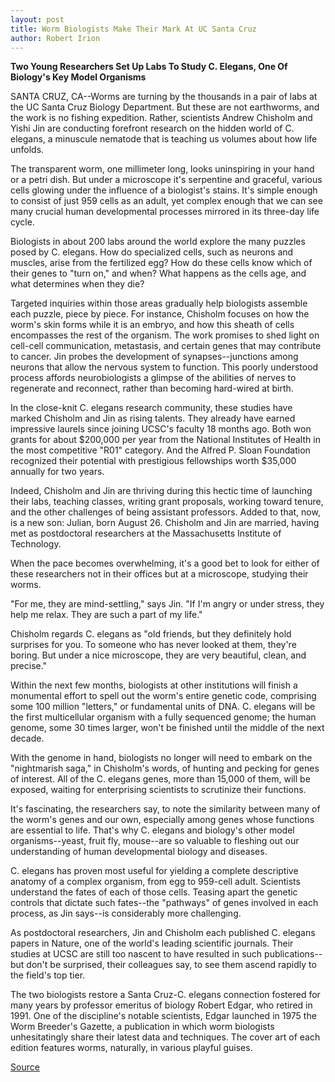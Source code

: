 ```yaml
---
layout: post
title: Worm Biologists Make Their Mark At UC Santa Cruz
author: Robert Irion
---
```


**Two Young Researchers Set Up Labs To Study C. Elegans, One Of Biology's Key Model Organisms**

SANTA CRUZ, CA--Worms are turning by the thousands in a pair of  labs at the UC Santa Cruz Biology Department. But these are not  earthworms, and the work is no fishing expedition. Rather,  scientists Andrew Chisholm and Yishi Jin are conducting forefront  research on the hidden world of C. elegans, a minuscule nematode  that is teaching us volumes about how life unfolds.

The transparent worm, one millimeter long, looks uninspiring  in your hand or a petri dish. But under a microscope it's serpentine  and graceful, various cells glowing under the influence of a  biologist's stains. It's simple enough to consist of just 959 cells as  an adult, yet complex enough that we can see many crucial human  developmental processes mirrored in its three-day life cycle.

Biologists in about 200 labs around the world explore the many  puzzles posed by C. elegans. How do specialized cells, such as  neurons and muscles, arise from the fertilized egg? How do these  cells know which of their genes to "turn on," and when? What  happens as the cells age, and what determines when they die?

Targeted inquiries within those areas gradually help biologists  assemble each puzzle, piece by piece. For instance, Chisholm focuses  on how the worm's skin forms while it is an embryo, and how this  sheath of cells encompasses the rest of the organism. The work  promises to shed light on cell-cell communication, metastasis, and  certain genes that may contribute to cancer. Jin probes the  development of synapses--junctions among neurons that allow the  nervous system to function. This poorly understood process affords  neurobiologists a glimpse of the abilities of nerves to regenerate  and reconnect, rather than becoming hard-wired at birth.

In the close-knit C. elegans research community, these studies  have marked Chisholm and Jin as rising talents. They already have  earned impressive laurels since joining UCSC's faculty 18 months  ago. Both won grants for about $200,000 per year from the National  Institutes of Health in the most competitive "R01" category. And the  Alfred P. Sloan Foundation recognized their potential with  prestigious fellowships worth $35,000 annually for two years.

Indeed, Chisholm and Jin are thriving during this hectic time of  launching their labs, teaching classes, writing grant proposals,  working toward tenure, and the other challenges of being assistant  professors. Added to that, now, is a new son: Julian, born August 26.  Chisholm and Jin are married, having met as postdoctoral  researchers at the Massachusetts Institute of Technology.

When the pace becomes overwhelming, it's a good bet to look  for either of these researchers not in their offices but at a  microscope, studying their worms.

"For me, they are mind-settling," says Jin. "If I'm angry or  under stress, they help me relax. They are such a part of my life."

Chisholm regards C. elegans as "old friends, but they definitely  hold surprises for you. To someone who has never looked at them,  they're boring. But under a nice microscope, they are very beautiful,  clean, and precise."

Within the next few months, biologists at other institutions  will finish a monumental effort to spell out the worm's entire  genetic code, comprising some 100 million "letters," or fundamental  units of DNA. C. elegans will be the first multicellular organism  with a fully sequenced genome; the human genome, some 30 times  larger, won't be finished until the middle of the next decade.

With the genome in hand, biologists no longer will need to  embark on the "nightmarish saga," in Chisholm's words, of hunting  and pecking for genes of interest. All of the C. elegans genes, more  than 15,000 of them, will be exposed, waiting for enterprising  scientists to scrutinize their functions.

It's fascinating, the researchers say, to note the similarity  between many of the worm's genes and our own, especially among  genes whose functions are essential to life. That's why C. elegans  and biology's other model organisms--yeast, fruit fly, mouse--are  so valuable to fleshing out our understanding of human  developmental biology and diseases.

C. elegans has proven most useful for yielding a complete  descriptive anatomy of a complex organism, from egg to 959-cell  adult. Scientists understand the fates of each of those cells. Teasing  apart the genetic controls that dictate such fates--the "pathways"  of genes involved in each process, as Jin says--is considerably more  challenging.

As postdoctoral researchers, Jin and Chisholm each published  C. elegans papers in Nature, one of the world's leading scientific  journals. Their studies at UCSC are still too nascent to have resulted  in such publications--but don't be surprised, their colleagues say, to  see them ascend rapidly to the field's top tier.

The two biologists restore a Santa Cruz-C. elegans connection  fostered for many years by professor emeritus of biology Robert  Edgar, who retired in 1991. One of the discipline's notable  scientists, Edgar launched in 1975 the Worm Breeder's Gazette, a  publication in which worm biologists unhesitatingly share their  latest data and techniques. The cover art of each edition features  worms, naturally, in various playful guises.

[Source](http://www1.ucsc.edu/news_events/press_releases/archive/97-98/10-97/100697-Young_worm_biologis.html "Permalink to 100697-Young_worm_biologis")
